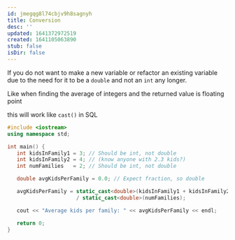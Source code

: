 ```yaml
---
id: jmegqg8l74cbjv9h8sagnyh
title: Conversion
desc: ''
updated: 1641372972519
created: 1641105063890
stub: false
isDir: false
---
```



If you do not want to make a new variable or refactor an existing variable due to the need for it to be a `double` and not an `int` any longer.

Like when finding the average of integers and the returned value is floating point

this will work like `cast()` in SQL

```cpp
#include <iostream>
using namespace std;

int main() {
   int kidsInFamily1 = 3; // Should be int, not double
   int kidsInFamily2 = 4; // (know anyone with 2.3 kids?)
   int numFamilies   = 2; // Should be int, not double

   double avgKidsPerFamily = 0.0; // Expect fraction, so double

   avgKidsPerFamily = static_cast<double>(kidsInFamily1 + kidsInFamily2) 
                      / static_cast<double>(numFamilies);

   cout << "Average kids per family: " << avgKidsPerFamily << endl;

   return 0;
}
```
